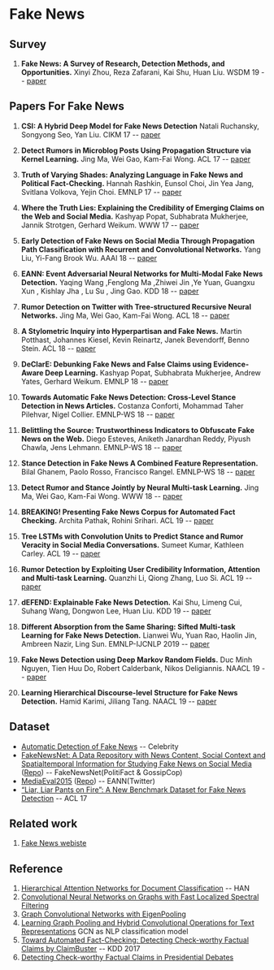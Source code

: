 # Fake News

## Survey
1. **Fake News: A Survey of Research, Detection Methods, and Opportunities.** Xinyi Zhou, Reza Zafarani, Kai Shu, Huan Liu. WSDM 19 -- [paper](https://dl.acm.org/doi/10.1145/3289600.3291382)

## Papers For Fake News
1. **CSI: A Hybrid Deep Model for Fake News Detection** Natali Ruchansky, Songyong Seo, Yan Liu. CIKM 17 -- [paper](https://dl.acm.org/doi/10.1145/3132847.3132877)
2. **Detect Rumors in Microblog Posts Using Propagation Structure via Kernel Learning.** Jing Ma, Wei Gao, Kam-Fai Wong. ACL 17 -- [paper](https://www.aclweb.org/anthology/P17-1066/)
3. **Truth of Varying Shades: Analyzing Language in Fake News and Political Fact-Checking.** Hannah Rashkin, Eunsol Choi, Jin Yea Jang, Svitlana Volkova, Yejin Choi. EMNLP 17 -- [paper](https://www.aclweb.org/anthology/D17-1317/)
4. **Where the Truth Lies: Explaining the Credibility of Emerging Claims on the Web and Social Media.** Kashyap Popat, Subhabrata Mukherjee, Jannik Strotgen, Gerhard Weikum. WWW 17 -- [paper](https://dl.acm.org/doi/10.1145/3041021.3055133)

5. **Early Detection of Fake News on Social Media Through Propagation Path Classification with Recurrent and Convolutional Networks.** Yang Liu, Yi-Fang Brook Wu. AAAI 18 -- [paper](https://www.aaai.org/ocs/index.php/AAAI/AAAI18/paper/view/16826)
6. **EANN: Event Adversarial Neural Networks for Multi-Modal Fake News Detection.** Yaqing Wang ,Fenglong Ma ,Zhiwei Jin ,Ye Yuan, Guangxu Xun , Kishlay Jha , Lu Su , Jing Gao. KDD 18 -- [paper](https://dl.acm.org/citation.cfm?id=3219819.3219903)
7. **Rumor Detection on Twitter with Tree-structured Recursive Neural Networks.** Jing Ma, Wei Gao, Kam-Fai Wong. ACL 18 -- [paper](https://www.aclweb.org/anthology/P18-1184/)
8. **A Stylometric Inquiry into Hyperpartisan and Fake News.** Martin Potthast, Johannes Kiesel, Kevin Reinartz, Janek Bevendorff, Benno Stein. ACL 18 -- [paper](https://www.aclweb.org/anthology/P18-1022/)
9. **DeClarE: Debunking Fake News and False Claims using Evidence-Aware Deep Learning.** Kashyap Popat, Subhabrata Mukherjee, Andrew Yates, Gerhard Weikum. EMNLP 18 -- [paper](https://www.aclweb.org/anthology/D18-1003/)
10. **Towards Automatic Fake News Detection: Cross-Level Stance Detection in News Articles.** Costanza Conforti, Mohammad Taher Pilehvar, Nigel Collier. EMNLP-WS 18 -- [paper](https://www.aclweb.org/anthology/W18-5507/)
11. **Belittling the Source: Trustworthiness Indicators to Obfuscate Fake News on the Web.** Diego Esteves, Aniketh Janardhan Reddy, Piyush Chawla, Jens Lehmann. EMNLP-WS 18 -- [paper](https://www.aclweb.org/anthology/W18-5508/)
12. **Stance Detection in Fake News A Combined Feature Representation.** Bilal Ghanem, Paolo Rosso, Francisco Rangel. EMNLP-WS 18 -- [paper](https://www.aclweb.org/anthology/W18-5510/)
13. **Detect Rumor and Stance Jointly by Neural Multi-task Learning.** Jing Ma, Wei Gao, Kam-Fai Wong. WWW 18 -- [paper](https://dl.acm.org/doi/10.1145/3184558.3188729)

14. **BREAKING! Presenting Fake News Corpus for Automated Fact Checking.** Archita Pathak, Rohini Srihari. ACL 19 -- [paper](https://www.aclweb.org/anthology/P19-2050/)
15. **Tree LSTMs with Convolution Units to Predict Stance and Rumor Veracity in Social Media Conversations.** Sumeet Kumar, Kathleen Carley. ACL 19 -- [paper](https://www.aclweb.org/anthology/P19-1498/)
16. **Rumor Detection by Exploiting User Credibility Information, Attention and Multi-task Learning.** Quanzhi Li, Qiong Zhang, Luo Si. ACL 19 -- [paper](https://www.aclweb.org/anthology/P19-1113/)
17. **dEFEND: Explainable Fake News Detection.** Kai Shu, Limeng Cui, Suhang Wang, Dongwon Lee, Huan Liu. KDD 19 -- [paper](https://www.kdd.org/kdd2019/accepted-papers/view/defend-explainable-fake-news-detection)
18. **Different Absorption from the Same Sharing: Sifted Multi-task Learning for Fake News Detection.** Lianwei Wu, Yuan Rao, Haolin Jin, Ambreen Nazir, Ling Sun. EMNLP-IJCNLP 2019 -- [paper](https://www.aclweb.org/anthology/D19-1471/)
19. **Fake News Detection using Deep Markov Random Fields.** Duc Minh Nguyen, Tien Huu Do, Robert Calderbank, Nikos Deligiannis. NAACL 19 -- [paper](https://www.aclweb.org/anthology/N19-1141/)
20. **Learning Hierarchical Discourse-level Structure for Fake News Detection.** Hamid Karimi, Jiliang Tang. NAACL 19 -- [paper](https://www.aclweb.org/anthology/N19-1347/)

## Dataset
* [Automatic Detection of Fake News](https://web.eecs.umich.edu/~mihalcea/papers/perezrosas.coling18.pdf) -- Celebrity
* [FakeNewsNet: A Data Repository with News Content, Social Context and Spatialtemporal Information for Studying Fake News on Social Media](https://arxiv.org/abs/1809.01286) ([Repo](https://github.com/KaiDMML/FakeNewsNet)) -- FakeNewsNet(PolitiFact & GossipCop)
* [MediaEval2015](http://www.multimediaeval.org/mediaeval2015/) ([Repo](https://github.com/MKLab-ITI/image-verification-corpus/tree/master/mediaeval2015)) -- EANN(Twitter)
* [“Liar, Liar Pants on Fire”: A New Benchmark Dataset for Fake News Detection](https://www.aclweb.org/anthology/P17-2067/) -- ACL 17

## Related work
1. [Fake News webiste](https://www.fake-news-tutorial.com/)

## Reference
1. [Hierarchical Attention Networks for Document Classification](https://www.aclweb.org/anthology/P16-2034/) -- HAN
2. [Convolutional Neural Networks on Graphs with Fast Localized Spectral Filtering](https://arxiv.org/abs/1606.09375)
3. [Graph Convolutional Networks with EigenPooling](https://dl.acm.org/doi/pdf/10.1145/3292500.3330982?download=true)
4. [Learning Graph Pooling and Hybrid Convolutional Operations for Text Representations](https://arxiv.org/pdf/1901.06965.pdf) GCN as NLP classification model
5. [Toward Automated Fact-Checking: Detecting Check-worthy Factual Claims by ClaimBuster](https://dl.acm.org/doi/pdf/10.1145/3097983.3098131?download=true) -- KDD 2017
6. [Detecting Check-worthy Factual Claims in Presidential Debates](https://dl.acm.org/doi/10.1145/2806416.2806652)
